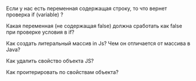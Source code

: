 Если у нас есть переменная содержащая строку, то что вернет проверка if (variable) ?

Какая переменная (не содержащая false) должна сработать как false при проверке условия в if?

Как создать литеральный массив in Js? Чем он отличается от массива в Java?

Как удалить свойство объекта JS?

Как проитерировать по свойствам объекта?
